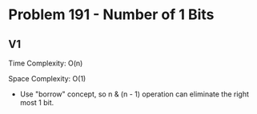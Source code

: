 # Problem 191 - Number of 1 Bits

## V1

Time Complexity: O(n)

Space Complexity: O(1)

- Use "borrow" concept, so n & (n - 1) operation can eliminate the right most 1 bit.

